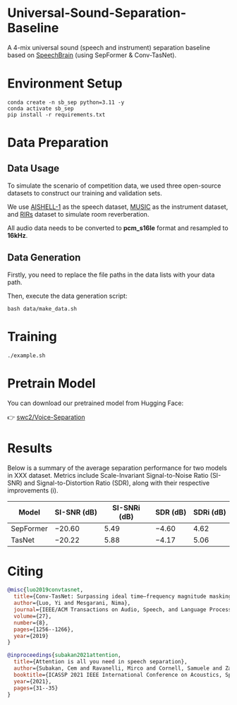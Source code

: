 # Universal-Sound-Separation-Baseline

A 4-mix universal sound (speech and instrument) separation baseline based on [SpeechBrain](https://github.com/speechbrain/speechbrain) (using SepFormer & Conv-TasNet).


# Environment Setup
```shell
conda create -n sb_sep python=3.11 -y
conda activate sb_sep
pip install -r requirements.txt
```

# Data Preparation
## Data Usage
To simulate the scenario of competition data, we used three open-source datasets to construct our training and validation sets.

We use [AISHELL-1](https://openslr.org/33/) as the speech dataset, [MUSIC](https://github.com/roudimit/MUSIC_dataset) as the instrument dataset, and [RIRs](https://www.openslr.org/28/) dataset to simulate room reverberation.

All audio data needs to be converted to **pcm_s16le** format and resampled to **16kHz**.

## Data Generation
Firstly, you need to replace the file paths in the data lists with your data path.

Then, execute the data generation script:
```shell
bash data/make_data.sh
```

# Training
```shell
./example.sh
```

# Pretrain Model

You can download our pretrained model from Hugging Face:

👉 [swc2/Voice-Separation](https://huggingface.co/swc2/Voice-Separation)


# Results
Below is a summary of the average separation performance for two models in XXX dataset.
Metrics include Scale-Invariant Signal-to-Noise Ratio (SI-SNR) and Signal-to-Distortion Ratio (SDR), along with their respective improvements (i).

| Model     | SI-SNR (dB) | SI-SNRi (dB) | SDR (dB) | SDRi (dB) |
| --------- | ----------- | ------------ | -------- | --------- |
| SepFormer |    −20.60   |     5.49     |  −4.60   |    4.62   |
| TasNet    |    −20.22   |     5.88     |  −4.17   |    5.06   |


# **Citing**
```bibtex
@misc{luo2019convtasnet,
  title={Conv-TasNet: Surpassing ideal time–frequency magnitude masking for speech separation},
  author={Luo, Yi and Mesgarani, Nima},
  journal={IEEE/ACM Transactions on Audio, Speech, and Language Processing},
  volume={27},
  number={8},
  pages={1256--1266},
  year={2019}
}

@inproceedings{subakan2021attention,
  title={Attention is all you need in speech separation},
  author={Subakan, Cem and Ravanelli, Mirco and Cornell, Samuele and Zanetti, Eleftherios and Collobert, Ronan and Bengio, Yoshua},
  booktitle={ICASSP 2021 IEEE International Conference on Acoustics, Speech and Signal Processing (ICASSP)},
  year={2021},
  pages={31--35}
}
```
